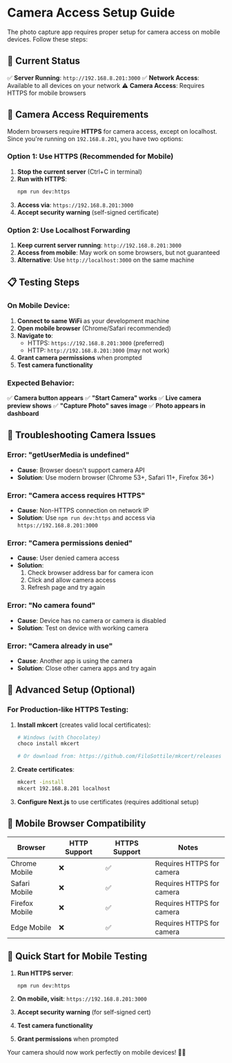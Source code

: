 # Camera Access Setup Guide

The photo capture app requires proper setup for camera access on mobile devices. Follow these steps:

## 🔧 **Current Status**

✅ **Server Running**: `http://192.168.8.201:3000`
✅ **Network Access**: Available to all devices on your network
⚠️ **Camera Access**: Requires HTTPS for mobile browsers

## 📱 **Camera Access Requirements**

Modern browsers require **HTTPS** for camera access, except on localhost. Since you're running on `192.168.8.201`, you have two options:

### Option 1: Use HTTPS (Recommended for Mobile)

1. **Stop the current server** (Ctrl+C in terminal)
2. **Run with HTTPS**:
   ```bash
   npm run dev:https
   ```
3. **Access via**: `https://192.168.8.201:3000`
4. **Accept security warning** (self-signed certificate)

### Option 2: Use Localhost Forwarding

1. **Keep current server running**: `http://192.168.8.201:3000`
2. **Access from mobile**: May work on some browsers, but not guaranteed
3. **Alternative**: Use `http://localhost:3000` on the same machine

## 📋 **Testing Steps**

### On Mobile Device:

1. **Connect to same WiFi** as your development machine
2. **Open mobile browser** (Chrome/Safari recommended)
3. **Navigate to**: 
   - HTTPS: `https://192.168.8.201:3000` (preferred)
   - HTTP: `http://192.168.8.201:3000` (may not work)
4. **Grant camera permissions** when prompted
5. **Test camera functionality**

### Expected Behavior:

✅ **Camera button appears**
✅ **"Start Camera" works**
✅ **Live camera preview shows**
✅ **"Capture Photo" saves image**
✅ **Photo appears in dashboard**

## 🐛 **Troubleshooting Camera Issues**

### Error: "getUserMedia is undefined"
- **Cause**: Browser doesn't support camera API
- **Solution**: Use modern browser (Chrome 53+, Safari 11+, Firefox 36+)

### Error: "Camera access requires HTTPS"
- **Cause**: Non-HTTPS connection on network IP
- **Solution**: Use `npm run dev:https` and access via `https://192.168.8.201:3000`

### Error: "Camera permissions denied"
- **Cause**: User denied camera access
- **Solution**: 
  1. Check browser address bar for camera icon
  2. Click and allow camera access
  3. Refresh page and try again

### Error: "No camera found"
- **Cause**: Device has no camera or camera is disabled
- **Solution**: Test on device with working camera

### Error: "Camera already in use"
- **Cause**: Another app is using the camera
- **Solution**: Close other camera apps and try again

## 🔧 **Advanced Setup (Optional)**

### For Production-like HTTPS Testing:

1. **Install mkcert** (creates valid local certificates):
   ```bash
   # Windows (with Chocolatey)
   choco install mkcert
   
   # Or download from: https://github.com/FiloSottile/mkcert/releases
   ```

2. **Create certificates**:
   ```bash
   mkcert -install
   mkcert 192.168.8.201 localhost
   ```

3. **Configure Next.js** to use certificates (requires additional setup)

## 📱 **Mobile Browser Compatibility**

| Browser | HTTP Support | HTTPS Support | Notes |
|---------|-------------|---------------|-------|
| Chrome Mobile | ❌ | ✅ | Requires HTTPS for camera |
| Safari Mobile | ❌ | ✅ | Requires HTTPS for camera |
| Firefox Mobile | ❌ | ✅ | Requires HTTPS for camera |
| Edge Mobile | ❌ | ✅ | Requires HTTPS for camera |

## 🚀 **Quick Start for Mobile Testing**

1. **Run HTTPS server**:
   ```bash
   npm run dev:https
   ```

2. **On mobile, visit**: `https://192.168.8.201:3000`

3. **Accept security warning** (for self-signed cert)

4. **Test camera functionality**

5. **Grant permissions** when prompted

Your camera should now work perfectly on mobile devices! 📸✨
